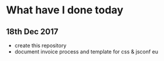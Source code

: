 # What have I done today #
## 18th Dec 2017 ##
* create this repository
* document invoice process and template for css & jsconf eu
